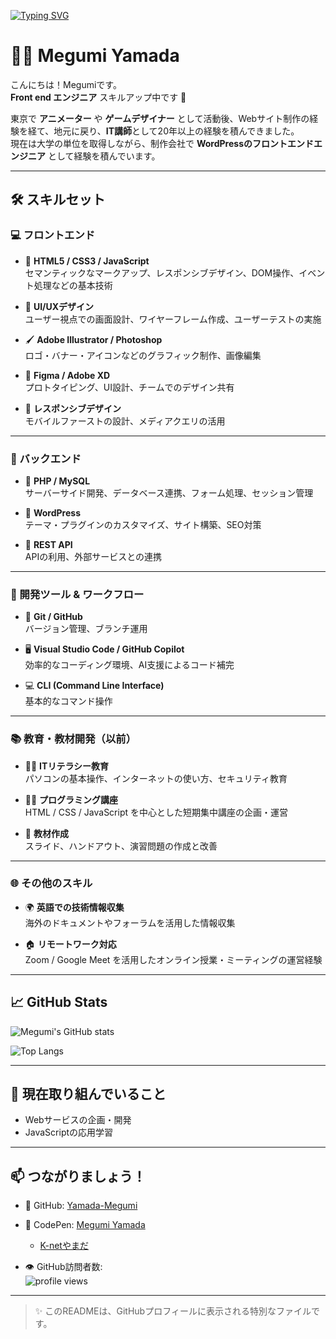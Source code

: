 [![Typing SVG](https://readme-typing-svg.herokuapp.com?size=24&duration=4000&color=F78DA7&lines=Hello+I'm+Megumi!;Front-end+Engineer;WordPress+Developer)](https://git.io/typing-svg)

# 👩‍💻 Megumi Yamada

こんにちは！Megumiです。  
**Front end エンジニア** スキルアップ中です 🚀

東京で **アニメーター** や **ゲームデザイナー** として活動後、Webサイト制作の経験を経て、地元に戻り、**IT講師**として20年以上の経験を積んできました。  
現在は大学の単位を取得しながら、制作会社で **WordPressのフロントエンドエンジニア** として経験を積んでいます。

---

## 🛠 スキルセット

### 💻 フロントエンド

- 🧩 **HTML5 / CSS3 / JavaScript**  
  セマンティックなマークアップ、レスポンシブデザイン、DOM操作、イベント処理などの基本技術

- 🎨 **UI/UXデザイン**  
  ユーザー視点での画面設計、ワイヤーフレーム作成、ユーザーテストの実施

- 🖌️ **Adobe Illustrator / Photoshop**  
  ロゴ・バナー・アイコンなどのグラフィック制作、画像編集

- 🧪 **Figma / Adobe XD**  
  プロトタイピング、UI設計、チームでのデザイン共有

- 📱 **レスポンシブデザイン**  
  モバイルファーストの設計、メディアクエリの活用

---

### 🧰 バックエンド

- 🐘 **PHP / MySQL**  
  サーバーサイド開発、データベース連携、フォーム処理、セッション管理

- 🧱 **WordPress**  
  テーマ・プラグインのカスタマイズ、サイト構築、SEO対策

- 🔗 **REST API**  
  APIの利用、外部サービスとの連携

---

### 🔧 開発ツール & ワークフロー

- 🧬 **Git / GitHub**  
  バージョン管理、ブランチ運用

- 🖥️ **Visual Studio Code / GitHub Copilot**  
  効率的なコーディング環境、AI支援によるコード補完

- 💻 **CLI (Command Line Interface)**  
  基本的なコマンド操作

---

### 📚 教育・教材開発（以前）

- 👩‍🏫 **ITリテラシー教育**  
  パソコンの基本操作、インターネットの使い方、セキュリティ教育

- 🧑‍💻 **プログラミング講座**  
  HTML / CSS / JavaScript を中心とした短期集中講座の企画・運営

- 📄 **教材作成**  
  スライド、ハンドアウト、演習問題の作成と改善

---

### 🌐 その他のスキル

- 🌍 **英語での技術情報収集**  
  海外のドキュメントやフォーラムを活用した情報収集

- 🏠 **リモートワーク対応**  
  Zoom / Google Meet を活用したオンライン授業・ミーティングの運営経験

---

## 📈 GitHub Stats

<div>

![Megumi's GitHub stats](https://github-readme-stats.vercel.app/api?username=Yamada-Megumi&show_icons=true&theme=radical)  

![Top Langs](https://github-readme-stats.vercel.app/api/top-langs/?username=Yamada-Megumi&layout=compact&theme=radical)

</div>

---

## 🌱 現在取り組んでいること

- Webサービスの企画・開発  
- JavaScriptの応用学習

---

## 📫 つながりましょう！

- 🔗 GitHub: [Yamada-Megumi](https://github.com/Yamada-Megumi)  
- 🎨 CodePen: [Megumi Yamada](https://codepen.io/Megumi-Yamada)  
  - [K-netやまだ](https://codepen.io/K-net-the-animator)

- 👁️ GitHub訪問者数:  
  <img src="https://komarev.com/ghpvc/?username=Yamada-Megumi&style=flat-square" alt="profile views" />

---

> ✨ このREADMEは、GitHubプロフィールに表示される特別なファイルです。
